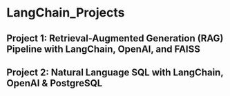 # LangChain_Projects

## Project 1: Retrieval-Augmented Generation (RAG) Pipeline with LangChain, OpenAI, and FAISS

## Project 2: Natural Language SQL with LangChain, OpenAI & PostgreSQL

